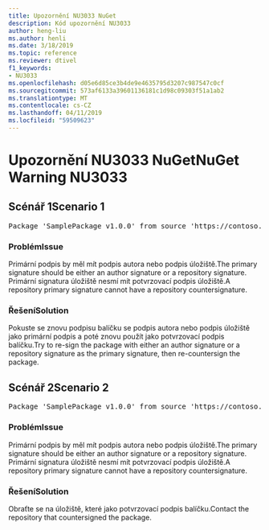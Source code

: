 ```yaml
---
title: Upozornění NU3033 NuGet
description: Kód upozornění NU3033
author: heng-liu
ms.author: henli
ms.date: 3/18/2019
ms.topic: reference
ms.reviewer: dtivel
f1_keywords:
- NU3033
ms.openlocfilehash: d05e6d85ce3b4de9e4635795d3207c987547c0cf
ms.sourcegitcommit: 573af6133a39601136181c1d98c09303f51a1ab2
ms.translationtype: MT
ms.contentlocale: cs-CZ
ms.lasthandoff: 04/11/2019
ms.locfileid: "59509623"
---
```

# <a name="nuget-warning-nu3033"></a><span data-ttu-id="9208f-103">Upozornění NU3033 NuGet</span><span class="sxs-lookup"><span data-stu-id="9208f-103">NuGet Warning NU3033</span></span>

## <a name="scenario-1"></a><span data-ttu-id="9208f-104">Scénář 1</span><span class="sxs-lookup"><span data-stu-id="9208f-104">Scenario 1</span></span>

<pre>Package 'SamplePackage v1.0.0' from source 'https://contoso.com/index.json': A repository primary signature must not have a repository countersignature.</pre>

### <a name="issue"></a><span data-ttu-id="9208f-105">Problém</span><span class="sxs-lookup"><span data-stu-id="9208f-105">Issue</span></span>

<span data-ttu-id="9208f-106">Primární podpis by měl mít podpis autora nebo podpis úložiště.</span><span class="sxs-lookup"><span data-stu-id="9208f-106">The primary signature should be either an author signature or a repository signature.</span></span> <span data-ttu-id="9208f-107">Primární signatura úložiště nesmí mít potvrzovací podpis úložiště.</span><span class="sxs-lookup"><span data-stu-id="9208f-107">A repository primary signature cannot have a repository countersignature.</span></span>

### <a name="solution"></a><span data-ttu-id="9208f-108">Řešení</span><span class="sxs-lookup"><span data-stu-id="9208f-108">Solution</span></span>

<span data-ttu-id="9208f-109">Pokuste se znovu podpisu balíčku se podpis autora nebo podpis úložiště jako primární podpis a poté znovu použít jako potvrzovací podpis balíčku.</span><span class="sxs-lookup"><span data-stu-id="9208f-109">Try to re-sign the package with either an author signature or a repository signature as the primary signature, then re-countersign the package.</span></span>



## <a name="scenario-2"></a><span data-ttu-id="9208f-110">Scénář 2</span><span class="sxs-lookup"><span data-stu-id="9208f-110">Scenario 2</span></span>

<pre>Package 'SamplePackage v1.0.0' from source 'https://contoso.com/index.json': A repository primary signature must not have a repository countersignature.</pre>

### <a name="issue"></a><span data-ttu-id="9208f-111">Problém</span><span class="sxs-lookup"><span data-stu-id="9208f-111">Issue</span></span>

<span data-ttu-id="9208f-112">Primární podpis by měl mít podpis autora nebo podpis úložiště.</span><span class="sxs-lookup"><span data-stu-id="9208f-112">The primary signature should be either an author signature or a repository signature.</span></span> <span data-ttu-id="9208f-113">Primární signatura úložiště nesmí mít potvrzovací podpis úložiště.</span><span class="sxs-lookup"><span data-stu-id="9208f-113">A repository primary signature cannot have a repository countersignature.</span></span>

### <a name="solution"></a><span data-ttu-id="9208f-114">Řešení</span><span class="sxs-lookup"><span data-stu-id="9208f-114">Solution</span></span>

<span data-ttu-id="9208f-115">Obraťte se na úložiště, které jako potvrzovací podpis balíčku.</span><span class="sxs-lookup"><span data-stu-id="9208f-115">Contact the repository that countersigned the package.</span></span>